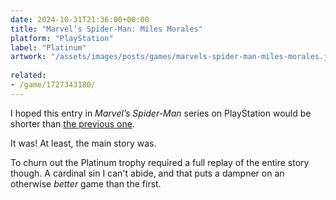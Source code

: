 ```yaml
---
date: 2024-10-31T21:36:00+00:00
title: "Marvel’s Spider-Man: Miles Morales"
platform: "PlayStation"
label: "Platinum"
artwork: "/assets/images/posts/games/marvels-spider-man-miles-morales.jpg"
    
related:
- /game/1727343180/
---
```


I hoped this entry in *Marvel’s Spider-Man* series on PlayStation would be shorter than [the previous one](/game/1727343180/).

It was! At least, the main story was.

To churn out the Platinum trophy required a full replay of the entire story though. A cardinal sin I can't abide, and that puts a dampner on an otherwise *better* game than the first.
